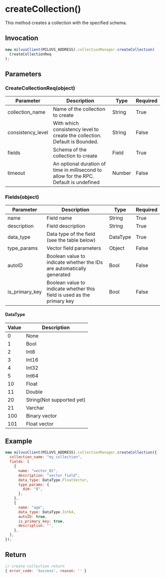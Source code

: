 # createCollection()

This method creates a collection with the specified schema.

## Invocation

```javascript
new milvusClient(MILUVS_ADDRESS).collectionManager.createCollection(
  CreateCollectionReq
);
```

## Parameters

### CreateCollectionReq(object)

| Parameter         | Description                                                                            | Type   | Required |
| ----------------- | -------------------------------------------------------------------------------------- | ------ | -------- |
| collection_name   | Name of the collection to create                                                       | String | True     |
| consistency_level | With which consistency level to create the collection. Default is Bounded.             | String | False    |
| fields            | Schema of the collection to create                                                     | Field  | True     |
| timeout           | An optional duration of time in millisecond to allow for the RPC. Default is undefined | Number | False    |

### Fields(object)

| Parameter      | Description                                                             | Type     | Required |
| -------------- | ----------------------------------------------------------------------- | -------- | -------- |
| name           | Field name                                                              | String   | True     |
| description    | Field description                                                       | String   | True     |
| data_type      | Data type of the field (see the table below)                            | DataType | True     |
| type_params    | Vector field parameters                                                 | Object   | False    |
| autoID         | Boolean value to indicate whether the IDs are automatically generated   | Bool     | False    |
| is_primary_key | Boolean value to indicate whether this field is used as the primary key | Bool     | False    |

#### DataType

| Value | Description               |
| ----- | ------------------------- |
| 0     | None                      |
| 1     | Bool                      |
| 2     | Int8                      |
| 3     | Int16                     |
| 4     | Int32                     |
| 5     | Int64                     |
| 10    | Float                     |
| 11    | Double                    |
| 20    | String(Not supported yet) |
| 21    | Varchar                   |
| 100   | Binary vector             |
| 101   | Float vector              |

## Example

```javascript
new milvusClient(MILUVS_ADDRESS).collectionManager.createCollection({
  collection_name: "my_collection",
  fields: [
    {
      name: "vector_01",
      description: "vector field",
      data_type: DataType.FloatVector,
      type_params: {
        dim: "8",
      },
    },
    {
      name: "age",
      data_type: DataType.Int64,
      autoID: true,
      is_primary_key: true,
      description: "",
    },
  ],
});
```

## Return

```javascript
// create collection return
{ error_code: 'Success', reason: '' }
```
